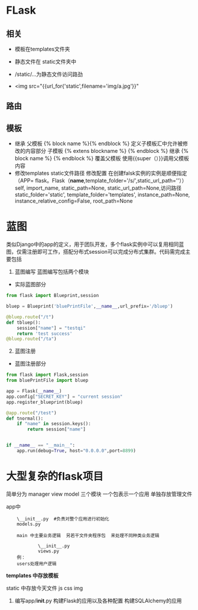# FLask

## 相关
+ 模板在templates文件夹
- 静态文件在 static文件夹中
+ /static/...为静态文件访问路劲
- <img src="{{url_for{'static',filename='img/a.jpg'}}"

## 路由
## 模板

+ 继承
        父模板
        {% block name %}{% endblock %} 定义子模板汇中允许被修改的内容部分
        子模板
        {% extens blockname %} {% endblock %}  继承
        {% block name %} {% endblock %} 覆盖父模板
        使用{{super（）}}调用父模板内容
+ 修改templates static文件路径
        修改配置
        在创建falsk实例的实例是顺便指定（APP= flask。Flask（__name__,template_folder='/s/',static_url_path=''））
        self, import_name, static_path=None, static_url_path=None,访问路径
                 static_folder='static', template_folder='templates',
                 instance_path=None, instance_relative_config=False,
                 root_path=None

# 蓝图   
类似Django中的app的定义，用于团队开发，多个flask实例中可以复用相同蓝图，仅需注册即可工作，搭配分布式session可以完成分布式集群。代码需完成主要包括 
1. 蓝图编写
蓝图编写包括两个模块
+ 实际蓝图部分
```python
from flask import Blueprint,session

bluep = Blueprint('bluePrintFile',__name__,url_prefix='/bluep')

@bluep.route("/t")
def tbluep():
    session["name"] = "testqi"
    return 'test success'
@bluep.route("/ta") 
```
2. 蓝图注册
- 蓝图注册部分
```python
from flask import Flask,session
from bluePrintFile import bluep

app = Flask(__name__)
app.config["SECRET_KEY"] = "current session"
app.register_blueprint(bluep)

@app.route("/test")
def tnormal():
    if "name" in session.keys():
        return session["name"]


if __name__ == "__main__":
    app.run(debug=True, host="0.0.0.0",port=8899)
```



# 大型复杂的flask项目 
简单分为 manager view  model 三个模块 
一个包表示一个应用  单独存放管理文件

app中   

        \__init__.py  #负责对整个应用进行初始化
        models.py  

        main 中主要业务逻辑  另若干文件夹程序包  来处理不同种类业务逻辑    

                \__init__.py  
                views.py
        例：  
        users处理用户逻辑
         
**templates 中存放模板**

static  中存放今天文件  js css  img

1. 编写app/__init__.py 
        构建Flask的应用以及各种配置
        构建SQLAlchemy的应用
